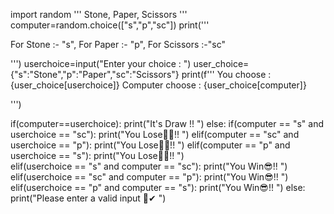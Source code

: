 import random
'''
Stone, Paper, Scissors
'''
computer=random.choice(["s","p","sc"])
print('''

For Stone :- "s",
For Paper :- "p",
For Scissors :-"sc"
 
 
''')
userchoice=input("Enter your choice : ")
user_choice={"s":"Stone","p":"Paper","sc":"Scissors"}
print(f'''
You choose : {user_choice[userchoice]}
Computer choose : {user_choice[computer]}

''')

if(computer==userchoice):
    print("It's Draw !! ")
else:
    if(computer == "s" and userchoice == "sc"):
        print("You Lose🤦‍♂️!! ")
    elif(computer == "sc" and userchoice == "p"):
        print("You Lose🤦‍♂️!! ")
    elif(computer == "p" and userchoice == "s"):
        print("You Lose🤦‍♂️!! ")   
    elif(userchoice == "s" and computer == "sc"):
        print("You Win😎!! ")
    elif(userchoice == "sc" and computer == "p"):
        print("You Win😎!! ")
    elif(userchoice == "p" and computer == "s"):
        print("You Win😎!! ")
    else:
        print("Please enter a valid input 👀✔ ")  
   
        
